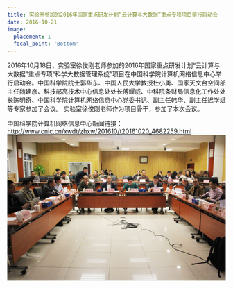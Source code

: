 ```yaml
---
title: 实验室参加的2016年国家重点研发计划“云计算与大数据”重点专项项目举行启动会
date: 2016-10-21
image:
  placement: 1
  focal_point: 'Bottom'
---
```


2016年10月18日，实验室徐俊刚老师参加的2016年国家重点研发计划“云计算与大数据”重点专项“科学大数据管理系统”项目在中国科学院计算机网络信息中心举行启动会。中国科学院院士郭华东、中国人民大学教授杜小勇、国家天文台空间部主任魏建彦、科技部高技术中心信息处处长傅耀威、中科院条财局信息化工作处处长陈明奇、中国科学院计算机网络信息中心党委书记、副主任韩华、副主任迟学斌等专家参加了会议。 实验室徐俊刚老师作为项目骨干，参加了本次会议。

中国科学院计算机网络信息中心新闻链接：http://www.cnic.cn/xwdt/zhxw/201610/t20161020_4682259.html
![](./featured2.png "")
